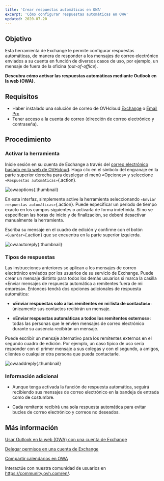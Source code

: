```yaml
---
title: 'Crear respuestas automáticas en OWA'
excerpt: 'Cómo configurar respuestas automáticas en OWA'
updated: 2020-07-20
---
```


## Objetivo

Esta herramienta de Exchange le permite configurar respuestas automáticas, de manera de responder a los mensajes de correo electrónico enviados a su cuenta en función de diversos casos de uso, por ejemplo, un mensaje de fuera de la oficina <i>(out-of-office</i>).

**Descubra cómo activar las respuestas automáticas mediante Outlook en la web (OWA).**

## Requisitos

 - Haber instalado una solución de correo de OVHcloud [Exchange](https://www.ovhcloud.com/es/emails/hosted-exchange/) o [Email Pro](https://www.ovhcloud.com/es/emails/email-pro/)
- Tener acceso a la cuenta de correo (dirección de correo electrónico y contraseña).

## Procedimiento

### Activar la herramienta

Inicie sesión en su cuenta de Exchange a través del [correo electrónico basado en la web de OVHcloud](https://www.ovh.es/mail/). Haga clic en el símbolo del engranaje en la parte superior derecha para desplegar el menú «Opciones» y seleccione `«Respuestas automáticas»`{.action}.

![owaoptions](images/exchange-autorep-step1.png){.thumbnail}

En esta interfaz, simplemente active la herramienta seleccionando `«Enviar respuestas automáticas»`{.action}. Puede especificar un periodo de tiempo exacto en los campos siguientes o activarla de forma indefinida. Si no se especifican las horas de inicio y de finalización, se deberá desactivar manualmente la herramienta. 

Escriba su mensaje en el cuadro de edición y confirme con el botón `«Guardar»`{.action} que se encuentra en la parte superior izquierda.

![owaautoreply](images/exchange-autorep-step2.png){.thumbnail}

### Tipos de respuestas

Las instrucciones anteriores se aplican a los mensajes de correo electrónico enviados por los usuarios de su servicio de Exchange. Puede crear un mensaje distinto para todos los demás usuarios si marca la casilla «Enviar mensajes de respuesta automática a remitentes fuera de mi empresa». Entonces tendrá dos opciones adicionales de respuesta automática:

- **«Enviar respuestas solo a los remitentes en mi lista de contactos»**: únicamente sus contactos recibirán un mensaje.

- **«Enviar respuestas automáticas a todos los remitentes externos»**: todas las personas que le envíen mensajes de correo electrónico durante su ausencia recibirán un mensaje.

Puede escribir un mensaje alternativo para los remitentes externos en el segundo cuadro de edición. Por ejemplo, un caso típico de uso sería responder con el primer mensaje a sus colegas y con el segundo, a amigos, clientes o cualquier otra persona que pueda contactarle.

![owaaddreply](images/exchange-autorep-step3.png){.thumbnail}

### Información adicional

- Aunque tenga activada la función de respuesta automática, seguirá recibiendo sus mensajes de correo electrónico en la bandeja de entrada como de costumbre.

- Cada remitente recibirá una sola respuesta automática para evitar bucles de correo electrónico y correos no deseados.

## Más información

[Usar Outlook en la web (OWA) con una cuenta de Exchange](/pages/web_cloud/email_and_collaborative_solutions/using_the_outlook_web_app_webmail/email_owa)

[Delegar permisos en una cuenta de Exchange](/pages/web_cloud/email_and_collaborative_solutions/microsoft_exchange/feature_delegation)

[Compartir calendarios en OWA](/pages/web_cloud/email_and_collaborative_solutions/using_the_outlook_web_app_webmail/owa_calendar_sharing)

Interactúe con nuestra comunidad de usuarios en <https://community.ovh.com/en/>.
